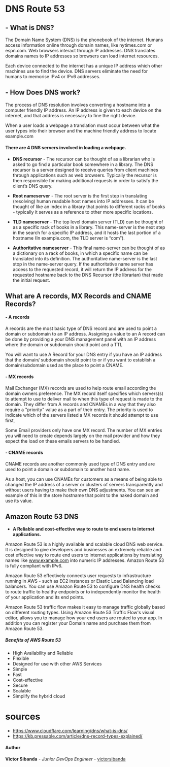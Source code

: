 # DNS Route 53

## - What is DNS?

The Domain Name System (DNS) is the phonebook of the internet. Humans access information online through domain names, like nytimes.com or espn.com. Web browsers interact through IP addresses. DNS translates domains names to IP addresses so browsers can load internet resources.

Each device connected to the internet has a unique IP address which other machines use to find the device. DNS servers eliminate the need for humans to memorise IPv4 or IPv6 addresses.

## - How Does DNS work?

The process of DNS resolution involves converting a hostname into a computer friendly IP address. An IP address is given to each device on the internet, and that address is necessary to fine the right device.

When a user loads a webpage a translation must occur between what the user types into their browser and the machine friendly address to locate example.com

#### There are 4 DNS servers involved in loading a webpage.

* **DNS recursor** - The recursor can be thought of as a librarian who is asked to go find a particular book somewhere in a library. The DNS recursor is a server designed to receive queries from client machines through applications such as web browsers. Typically the recursor is then responsible for making additional requests in order to satisfy the client’s DNS query.

* **Root nameserver** - The root server is the first step in translating (resolving) human readable host names into IP addresses. It can be thought of like an index in a library that points to different racks of books - typically it serves as a reference to other more specific locations.

* **TLD nameserver** - The top level domain server (TLD) can be thought of as a specific rack of books in a library. This name-server is the next step in the search for a specific IP address, and it hosts the last portion of a hostname (In example.com, the TLD server is “com”).

* **Authoritative nameserver** - This final name-server can be thought of as a dictionary on a rack of books, in which a specific name can be translated into its definition. The authoritative name-server is the last stop in the name-server query. If the authoritative name server has access to the requested record, it will return the IP address for the requested hostname back to the DNS Recursor (the librarian) that made the initial request.


## What are A records, MX Records and CNAME Records?

#### - A records
A records are the most basic type of DNS record and are used to point a domain or subdomain to an IP address. Assigning a value to an A record can be done by providing a your DNS management panel with an IP address where the domain or subdomain should point and a TTL

You will want to use A Record for your DNS entry if you have an IP address that the domain/ subdomain should point to or if you want to establish a domain/subdomain used as the place to point a CNAME.

#### - MX records

Mail Exchanger (MX) records are used to help route email according the domain owners preference. The MX record itself specifies which servers(s) to attempt to use to deliver mail to when this type of request is made to the domain. They differ from A records and CNAMEs in a way that they also require a "priority" value as a part of their entry. The priority is used to indicate which of the servers listed a MX records it should attempt to use first,

Some Email providers only have one MX record. The number of MX entries you will need to create depends largely on the mail provider and how they expect the load on these emails servers to be handled.

#### - CNAME records

CNAME records are another commonly used type of DNS entry and are used to point a domain or subdomain to another host name.

As a host, you can use CNAMEs for customers as a means of being able to changed the IP address of a server or clusters of servers transparently and without users having to make their own DNS adjustments. You can see an example of this in the store hostname that point to the naked domain and use its value.


## Amazon Route 53 DNS
- **A Reliable and cost-effective way to route to end users to internet applications.**

Amazon Route 53 is a highly available and scalable cloud DNS web service. It is designed to give developers and businesses an extremely reliable and cost effective way to route end users to internet applications by translating names like www.example.com into numeric IP addresses. Amazon Route 53 is fully compliant with IPv6.

Amazon Route 53 effectively connects user requests to infrastructure running in AWS - such as EC2 instances or  Elastic Load Balancing load balancers.  You can use Amazon Route 53 to configure DNS health checks to route traffic to healthy endpoints or to independently monitor the health of your application and its end points.

Amazon Route 53 traffic flow makes it easy to manage traffic globally based on different routing types. Using Amazon Route 53 Traffic Flow's visual editor, allows you to manage how your end users are routed to your app. In addition you can register your Domain name and purchase them from Amazon Route 53.

##### Benefits of AWS Route 53
* High Availability and Reliable
* Flexible
* Designed for use with other AWS Services
* Simple
* Fast
* Cost-effective
* Secure
* Scalable
* Simplify the hybrid cloud


# **sources**
- https://www.cloudflare.com/learning/dns/what-is-dns/
- https://kb.pressable.com/article/dns-record-types-explained/

#### Author
**Victor Sibanda** - *Junior DevOps Engineer* - [victorsibanda](https://github.com/victorsibanda)
